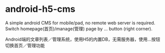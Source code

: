 # android-h5-cms
A simple android CMS for mobile/pad, no remote web server is required.
Switch homepage(首页)/manage(管理) page by ... button (right corner).

Android端的文章列表／管理系统，使用H5的内置DB，无需服务器，使用...按钮切换首页／管理功能
